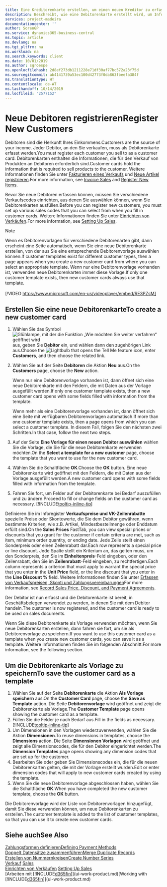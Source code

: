 ```yaml
---
title: Eine Kreditorenkarte erstellen, um einen neuen Kreditor zu erfassen | Microsoft Docs
description: Beschreibt, wie eine Debitorenkarte erstellt wird, um Informationen zu jedem neuen Debitor oder Clients zu erfassen, an die Sie verkaufen.
services: project-madeira
documentationcenter: ''
author: SorenGP
ms.service: dynamics365-business-central
ms.topic: article
ms.devlang: na
ms.tgt_pltfrm: na
ms.workload: na
ms.search.keywords: client
ms.date: 10/01/2019
ms.author: sgroespe
ms.openlocfilehash: 2d8ef273db1211228e71df30af77bc572a23f75d
ms.sourcegitcommit: ab4141739a53ec100d42773f0da863fbeefa384f
ms.translationtype: HT
ms.contentlocale: de-AT
ms.lasthandoff: 10/14/2019
ms.locfileid: "2577152"
---
```

# <a name="register-new-customers"></a><span data-ttu-id="25933-103">Neue Debitoren registrieren</span><span class="sxs-lookup"><span data-stu-id="25933-103">Register New Customers</span></span>
<span data-ttu-id="25933-104">Debitoren sind die Herkunft Ihres Einkommens.</span><span class="sxs-lookup"><span data-stu-id="25933-104">Customers are the source of your income.</span></span> <span data-ttu-id="25933-105">Jeder Debitor, an den Sie verkaufen, muss als Debitorenkarte erfasst werden.</span><span class="sxs-lookup"><span data-stu-id="25933-105">You must register each customer you sell to as a customer card.</span></span> <span data-ttu-id="25933-106">Debitorenkarten enthalten die Informationen, die für den Verkauf von Produkten an Debitoren erforderlich sind.</span><span class="sxs-lookup"><span data-stu-id="25933-106">Customer cards hold the information that is required to sell products to the customer.</span></span> <span data-ttu-id="25933-107">Weitere Informationen finden Sie unter [Fakturieren eines Verkaufs](sales-how-invoice-sales.md) und [Neue Artikel registrieren](inventory-how-register-new-items.md).</span><span class="sxs-lookup"><span data-stu-id="25933-107">For more information, see [Invoice Sales](sales-how-invoice-sales.md) and [Register New Items](inventory-how-register-new-items.md).</span></span>  

<span data-ttu-id="25933-108">Bevor Sie neue Debitoren erfassen können, müssen Sie verschiedene Verkaufscodes einrichten, aus denen Sie auswählen können, wenn Sie Debitorenkarten ausfüllen.</span><span class="sxs-lookup"><span data-stu-id="25933-108">Before you can register new customers, you must set up various sales codes that you can select from when you fill in customer cards.</span></span> <span data-ttu-id="25933-109">Weitere Informationen finden Sie unter [Einrichten von Verkäufen](sales-setup-sales.md).</span><span class="sxs-lookup"><span data-stu-id="25933-109">For more information, see [Setting Up Sales](sales-setup-sales.md).</span></span>

> [!NOTE]  
>   <span data-ttu-id="25933-110">Wenn es Debitorenvorlagen für verschiedene Debitorenarten gibt, dann erscheint eine Seite automatisch, wenn Sie eine neue Debitorenkarte erstellen, von der aus Sie eine entsprechende Debitorenvorlage auswählen können.</span><span class="sxs-lookup"><span data-stu-id="25933-110">If customer templates exist for different customer types, then a page appears when you create a new customer card from where you can select an appropriate template.</span></span> <span data-ttu-id="25933-111">Wenn nur eine Debitorenvorlage vorhanden ist, verwenden neue Debitorenkarten immer diese Vorlage.</span><span class="sxs-lookup"><span data-stu-id="25933-111">If only one customer template exists, then new customer cards always use that template.</span></span>
<br><br>
> [!VIDEO https://www.microsoft.com/en-us/videoplayer/embed/RE3PZsM]

## <a name="to-create-a-new-customer-card"></a><span data-ttu-id="25933-112">Erstellen Sie eine neue Debitorenkarte</span><span class="sxs-lookup"><span data-stu-id="25933-112">To create a new customer card</span></span>
1. <span data-ttu-id="25933-113">Wählen Sie das Symbol ![Glühlampe, mit der die Funktion „Wie möchten Sie weiter verfahren“ geöffnet wird](media/ui-search/search_small.png "Wie möchten Sie weiter verfahren?") aus, geben Sie **Debitor** ein, und wählen dann den zugehörigen Link aus.</span><span class="sxs-lookup"><span data-stu-id="25933-113">Choose the ![Lightbulb that opens the Tell Me feature](media/ui-search/search_small.png "Tell me what you want to do") icon, enter **Customers**, and then choose the related link.</span></span>  
2. <span data-ttu-id="25933-114">Wählen Sie auf der Seite **Debitoren** die Aktion **Neu** aus.</span><span class="sxs-lookup"><span data-stu-id="25933-114">On the **Customers** page, choose the **New** action.</span></span>

    <span data-ttu-id="25933-115">Wenn nur eine Debitorenvorlage vorhanden ist, dann öffnet sich eine neue Debitorenkarte mit den Feldern, die mit Daten aus der Vorlage ausgefüllt werden.</span><span class="sxs-lookup"><span data-stu-id="25933-115">If only one customer template exists, then a new customer card opens with some fields filled with information from the template.</span></span>

    <span data-ttu-id="25933-116">Wenn mehr als eine Debitorenvorlage vorhanden ist, dann öffnet sich eine Seite mit verfügbaren Debitorenvorlagen automatisch.</span><span class="sxs-lookup"><span data-stu-id="25933-116">If more than one customer template exists, then a page opens from which you can select a customer template.</span></span> <span data-ttu-id="25933-117">In diesem Fall, folgen Sie den nächsten zwei Schritten.</span><span class="sxs-lookup"><span data-stu-id="25933-117">In that case, follow the next two steps.</span></span>
3. <span data-ttu-id="25933-118">Auf der Seite **Eine Vorlage für einen neuen Debitor auswählen** wählen Sie die Vorlage, die Sie für die neue Debitorenkarte verwenden möchten.</span><span class="sxs-lookup"><span data-stu-id="25933-118">On the **Select a template for a new customer** page, choose the template that you want to use for the new customer card.</span></span>
4. <span data-ttu-id="25933-119">Wählen Sie die Schaltfläche **OK**.</span><span class="sxs-lookup"><span data-stu-id="25933-119">Choose the **OK** button.</span></span> <span data-ttu-id="25933-120">Eine neue Debitorenkarte wird geöffnet mit den Feldern, die mit Daten aus der Vorlage ausgefüllt werden.</span><span class="sxs-lookup"><span data-stu-id="25933-120">A new customer card opens with some fields filled with information from the template.</span></span>  
5. <span data-ttu-id="25933-121">Fahren Sie fort, um Felder auf der Debitorenkarte bei Bedarf auszufüllen und zu ändern.</span><span class="sxs-lookup"><span data-stu-id="25933-121">Proceed to fill or change fields on the customer card as necessary.</span></span> [!INCLUDE[tooltip-inline-tip](includes/tooltip-inline-tip_md.md)]

<span data-ttu-id="25933-122">Definieren Sie im Inforegister **Verkaufspreise und VK-Zeilenrabatte** spezielle Preise oder Skontowerte, die Sie dem Debitor gewähren, wenn bestimmte Kriterien, wie z.B. Artikel, Mindestbestellmenge oder Enddatum erfüllt sind.</span><span class="sxs-lookup"><span data-stu-id="25933-122">On the **Sales Prices** FastTab, you can view special prices or discounts that you grant for the customer if certain criteria are met, such as item, minimum order quantity, or ending date.</span></span> <span data-ttu-id="25933-123">Jede Zeile stellt einen Sonderpreis oder einen Zeilenrabatt dar.</span><span class="sxs-lookup"><span data-stu-id="25933-123">Each row represents a special price or line discount.</span></span> <span data-ttu-id="25933-124">Jede Spalte stellt ein Kriterium an, das gelten muss, um den Sonderpreis, den Sie im **Einheitenpreis**-Feld eingeben, oder den Zeilenrabatt, den Sie im **Zeilenrabatt**-Feld eingeben, zu rechtfertigen.</span><span class="sxs-lookup"><span data-stu-id="25933-124">Each column represents a criterion that must apply to warrant the special price that you enter in the **Unit Price** field, or the line discount that you enter in the **Line Discount %** field.</span></span> <span data-ttu-id="25933-125">Weitere Informationen finden Sie unter [Erfassen von Verkaufspreisen, Skonti und Zahlungsvereinbarungen](sales-how-record-sales-price-discount-payment-agreements.md)</span><span class="sxs-lookup"><span data-stu-id="25933-125">For more information, see [Record Sales Price, Discount, and Payment Agreements](sales-how-record-sales-price-discount-payment-agreements.md).</span></span>

<span data-ttu-id="25933-126">Der Debitor ist nun erfasst und die Debitorenkarte ist bereit, in Geschäftsbelegen verwendet zu werden, in denen Sie mit dem Debitor handeln.</span><span class="sxs-lookup"><span data-stu-id="25933-126">The customer is now registered, and the customer card is ready to be used on sales documents.</span></span>

<span data-ttu-id="25933-127">Wenn Sie diese Debitorenkarte als Vorlage verwenden möchten, wenn Sie neue Debitorenkarten erstellen, dann fahren sie fort, um sie als Debitorenvorlage zu speichern.</span><span class="sxs-lookup"><span data-stu-id="25933-127">If you want to use this customer card as a template when you create new customer cards, you can save it as a template.</span></span> <span data-ttu-id="25933-128">Weitere Informationen finden Sie im folgenden Abschnitt.</span><span class="sxs-lookup"><span data-stu-id="25933-128">For more information, see the following section.</span></span>

## <a name="to-save-the-customer-card-as-a-template"></a><span data-ttu-id="25933-129">Um die Debitorenkarte als Vorlage zu speichern</span><span class="sxs-lookup"><span data-stu-id="25933-129">To save the customer card as a template</span></span>
1. <span data-ttu-id="25933-130">Wählen Sie auf der Seite **Debitorenkarte** die Aktion **Als Vorlage speichern** aus.</span><span class="sxs-lookup"><span data-stu-id="25933-130">On the **Customer Card** page, choose the **Save as Template** action.</span></span> <span data-ttu-id="25933-131">Die Seite **Debitorenvorlage** wird geöffnet und zeigt die Debitorenkarte als Vorlage.</span><span class="sxs-lookup"><span data-stu-id="25933-131">The **Customer Template** page opens showing the customer card as a template.</span></span>
2. <span data-ttu-id="25933-132">Füllen Sie die Felder je nach Bedarf aus.</span><span class="sxs-lookup"><span data-stu-id="25933-132">Fill in the fields as necessary.</span></span> [!INCLUDE[tooltip-inline-tip](includes/tooltip-inline-tip_md.md)]
3. <span data-ttu-id="25933-133">Um Dimensionen in den Vorlagen wiederzuverwenden, wählen Sie die Aktion **Dimensionen**.</span><span class="sxs-lookup"><span data-stu-id="25933-133">To reuse dimensions in templates, choose the **Dimensions** action.</span></span> <span data-ttu-id="25933-134">Die Seite **Dimensionen Vorlagen** wird geöffnet und zeigt alle Dimensionscodes, die für den Debitor eingerichtet werden.</span><span class="sxs-lookup"><span data-stu-id="25933-134">The **Dimension Templates** page opens showing any dimension codes that are set up for the customer.</span></span>
4. <span data-ttu-id="25933-135">Bearbeiten Sie oder geben Sie Dimensionscodes ein, die für die neuen Debitorenkarten gelten, die mit der Vorlage erstellt wurden.</span><span class="sxs-lookup"><span data-stu-id="25933-135">Edit or enter dimension codes that will apply to new customer cards created by using the template.</span></span>  
5. <span data-ttu-id="25933-136">Wenn Sie die neue Debitorenvorlage abgeschlossen haben, wählen Sie die Schaltfläche **OK**.</span><span class="sxs-lookup"><span data-stu-id="25933-136">When you have completed the new customer template, choose the **OK** button.</span></span>

<span data-ttu-id="25933-137">Die Debitorenvorlage wird der Liste von Debitorenvorlagen hinzugefügt, damit Sie diese verwenden können, um neue Debitorenkarten zu erstellen.</span><span class="sxs-lookup"><span data-stu-id="25933-137">The customer template is added to the list of customer templates, so that you can use it to create new customer cards.</span></span>

## <a name="see-also"></a><span data-ttu-id="25933-138">Siehe auch</span><span class="sxs-lookup"><span data-stu-id="25933-138">See Also</span></span>
[<span data-ttu-id="25933-139">Zahlungsformen definieren</span><span class="sxs-lookup"><span data-stu-id="25933-139">Defining Payment Methods</span></span>](finance-payment-methods.md)  
[<span data-ttu-id="25933-140">Doppelt Datensätze zusammenführen</span><span class="sxs-lookup"><span data-stu-id="25933-140">Merge Duplicate Records</span></span>](sales-how-merge-duplicate-records.md)  
[<span data-ttu-id="25933-141">Erstellen von Nummernkreisen</span><span class="sxs-lookup"><span data-stu-id="25933-141">Create Number Series</span></span>](ui-create-number-series.md)  
<span data-ttu-id="25933-142">[Verkauf](sales-manage-sales.md)  </span><span class="sxs-lookup"><span data-stu-id="25933-142">[Sales](sales-manage-sales.md)  </span></span>  
<span data-ttu-id="25933-143">[Einrichten von Verkäufen](sales-setup-sales.md)  </span><span class="sxs-lookup"><span data-stu-id="25933-143">[Setting Up Sales](sales-setup-sales.md)  </span></span>  
<span data-ttu-id="25933-144">[Arbeiten mit [!INCLUDE[d365fin](includes/d365fin_md.md)]](ui-work-product.md)</span><span class="sxs-lookup"><span data-stu-id="25933-144">[Working with [!INCLUDE[d365fin](includes/d365fin_md.md)]](ui-work-product.md)</span></span>
